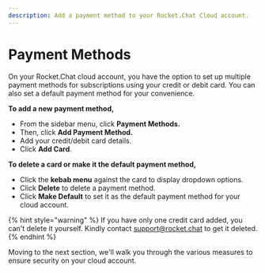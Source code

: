 ```yaml
---
description: Add a payment method to your Rocket.Chat Cloud account.
---
```


# Payment Methods

On your Rocket.Chat cloud account, you have the option to set up multiple payment methods for subscriptions using your credit or debit card. You can also set a default payment method for your convenience.

**To add a new payment method,**

* From the sidebar menu, click **Payment Methods.**&#x20;
* Then, click **Add Payment Method.**
* Add your credit/debit card details.
* &#x20;Click **Add Card**.

**To delete a card or make it the default payment method,**

* Click the **kebab menu** against the card to display dropdown options.
* Click **Delete** to delete a payment method.
* Click **Make Default** to set it as the default payment method for your cloud account.

{% hint style="warning" %}
If you have only one credit card added, you can't delete it yourself. Kindly contact [support@rocket.chat](mailto:support@rocket.chat) to get it deleted.
{% endhint %}

Moving to the next section, we'll walk you through the various measures to ensure security on your cloud account.
